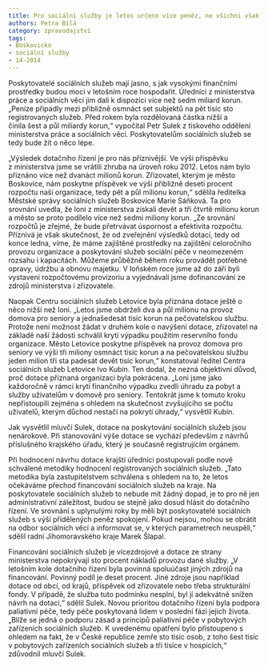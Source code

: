 ```yaml
---
title: Pro sociální služby je letos určeno více peněz, ne všichni však dostali vyšší dotace
authors: Petra Bílá
category: zpravodajství
tags:
- Boskovicko
- sociální služby
- 14-2014
---
```


Poskytovatelé sociálních služeb mají jasno, s jak vysokými finančními prostředky budou moci v letošním roce hospodařit. Úředníci z ministerstva práce a sociálních věcí jim dali k dispozici více než sedm miliard korun. „Peníze připadly mezi přibližně osmnáct set subjektů na pět tisíc sto registrovaných služeb. Před rokem byla rozdělovaná částka nižší a činila šest a půl miliardy korun,“ vypočítal Petr Sulek z tiskového oddělení ministerstva práce a sociálních věcí. Poskytovatelům sociálních služeb se tedy bude žít o něco lépe.

„Výsledek dotačního řízení je pro nás příznivější. Ve výši příspěvku z ministerstva jsme se vrátili zhruba na úroveň roku 2012.  Letos nám bylo přiznáno více než dvanáct milionů korun. Zřizovatel, kterým je město Boskovice, nám poskytne příspěvek ve výši přibližně deseti procent rozpočtu naší organizace, tedy pět a půl milionu korun,“ sdělila ředitelka Městské správy sociálních služeb Boskovice Marie Sáňková. Ta pro srovnání uvedla, že loni z ministerstva získali devět a tři čtvrtě milionu korun a město se proto podílelo více než sedmi miliony korun. „Ze srovnání rozpočtů je zřejmé, že bude přetrvávat úspornost a efektivita rozpočtu. Příznivá je však skutečnost, že od zveřejnění výsledků dotací, tedy od konce ledna, víme, že máme zajištěné prostředky na zajištění celoročního provozu organizace a poskytování služeb sociální péče v neomezeném rozsahu i kapacitách. Můžeme průběžně během roku provádět potřebné opravy, údržbu a obnovu majetku. V loňském roce jsme až do září byli vystaveni rozpočtovému provizoriu a vyjednávali jsme dofinancování ze zdrojů ministerstva i zřizovatele.

Naopak Centru sociálních služeb Letovice byla přiznána dotace ještě o něco nižší než loni. „Letos jsme obdrželi dva a půl milionu na provoz domova pro seniory a jednašedesát tisíc korun na pečovatelskou službu. Protože není možnost žádat v druhém kole o navýšení dotace, zřizovatel na základě naší žádosti schválil krytí výpadku použitím reservního fondu organizace. Město Letovice poskytne příspěvek na provoz domova pro seniory ve výši tři miliony osmnáct tisíc korun a na pečovatelskou službu jeden milion tři sta padesát devět tisíc korun,“ konstatoval ředitel Centra sociálních služeb Letovice Ivo Kubín. Ten dodal, že nezná objektivní důvod, proč dotace přiznaná organizaci byla pokrácena. „Loni jsme jako každoročně v rámci krytí finančního výpadku zvedli úhradu za pobyt a služby uživatelům v domově pro seniory. Tentokrát jsme k tomuto kroku nepřistoupili zejména s ohledem na skutečnost zvyšujícího se počtu uživatelů, kterým důchod nestačí na pokrytí úhrady,“ vysvětlil Kubín.

Jak vysvětlil mluvčí Sulek, dotace na poskytování sociálních služeb jsou nenárokové. Při stanovování výše dotace se vychází především z návrhů příslušného krajského úřadu, který je současně registrujícím orgánem.

Při hodnocení návrhu dotace krajští úředníci postupovali podle nově schválené metodiky hodnocení registrovaných sociálních služeb. „Tato metodika byla zastupitelstvem schválena s ohledem na to, že letos očekáváme přechod financování sociálních služeb na kraje. Na poskytovatele sociálních služeb to nebude mít žádný dopad, je to pro ně jen administrativní záležitost, budou se stejně jako dosud hlásit do dotačního řízení. Ve srovnání s uplynulými roky by měli být poskytovatelé sociálních služeb s výší přidělených peněz spokojení. Pokud nejsou, mohou se obrátit na odbor sociálních věcí a informovat se, v kterých parametrech neuspěli,“ sdělil radní Jihomoravského kraje Marek Šlapal.

Financování sociálních služeb je vícezdrojové a dotace ze strany ministerstva nepokrývají sto procent nákladů provozu dané služby. „V letošním kole dotačního řízení byla povinná spoluúčast jiných zdrojů na financování. Povinný podíl je deset procent. Jiné zdroje jsou například dotace od obcí, od krajů, příspěvek od zřizovatele nebo třeba strukturální fondy. V případě, že služba tuto podmínku nesplní, byl jí adekvátně snížen návrh na dotaci,“ sdělil Sulek. Novou prioritou dotačního řízení byla podpora paliativní péče, tedy péče poskytovaná lidem v poslední fázi jejich života. „Blíže se jedná o podporu zásad a principů paliativní péče v pobytových zařízeních sociálních služeb. K uvedenému opatření bylo přistoupeno s ohledem na fakt, že v České republice zemře sto tisíc osob, z toho šest tisíc v pobytových zařízeních sociálních služeb a tři tisíce v hospicích,“ zdůvodnil mluvčí Sulek.